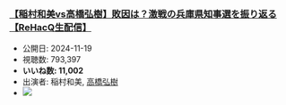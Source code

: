 ### [【稲村和美vs高橋弘樹】敗因は？激戦の兵庫県知事選を振り返る【ReHacQ生配信】](https://www.youtube.com/watch?v=zotM7TzK6aQ)
-   公開日: 2024-11-19
-   視聴数: 793,397
-   **いいね数: 11,002**
-   出演者: 稲村和美, [高橋弘樹](/rehacq_fan/people/高橋弘樹 "wikilink")
- [![](https://img.youtube.com/vi/zotM7TzK6aQ/hqdefault.jpg)](https://www.youtube.com/watch?v=zotM7TzK6aQ)
